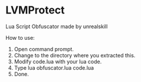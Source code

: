 # LVMProtect
Lua Script Obfuscator made by unrealskill

How to use:
1) Open command prompt.
2) Change to the directory where you extracted this.
3) Modify code.lua with your lua code.
4) Type lua obfuscator.lua code.lua
4) Done.
